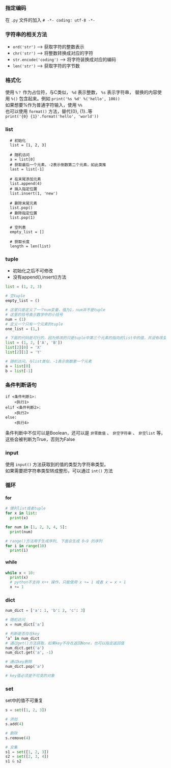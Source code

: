 ### 指定编码
在 `.py` 文件的加入 `# -*- coding: utf-8 -*-`

### 字符串的相关方法
- `ord('str')` --> 获取字符的整数表示
- `chr('str')` --> 将整数转换成对应的字符
- `str.encode('coding')` --> 将字符装换成对应的编码
- `len('str')` --> 获取字符的字节数

### 格式化
使用 `%？` 作为占位符，与C类似， `%d` 表示整数， `%s` 表示字符串， 替换的内容使用 `%()` 包含起来。例如 `print('%s %d' %('hello', 100))`  
如果想要%作为普通字符输入，使用 `%%`  
也可以使用 `format()` 方法，替代{0}, {1}..等  
`print('{0} {1}'.format('hello', 'world'))`

### list
```python3
  # 初始化
  list = [1, 2, 3]

  # 随机访问
  a = list[0]
  # 获取最后一个元素，-2表示倒数第二个元素，如此类推
  last = list[-1]

  # 在末尾添加元素
  list.append(4)
  # 插入指定位置
  list.insert(1, 'new')

  # 删除末尾元素
  list.pop()
  # 删除指定位置
  list.pop(1)

  # 空列表       
  empty_list = []

  # 获取长度
  length = len(list)

```

### tuple

- 初始化之后不可修改
- 没有append(),insert()方法

```python
list = (1, 2, 3)

# 空tuple
empty_list = ()

# 这里只是定义了一个num变量，值为1，num并不是tuple
# 这里的括号表示数学中的小括号
num = (1)
# 定义一个只有一个元素的tuple
one_list = (1,)

# 下面的代码是可行的，因为修改的只是tuple中第三个元素的指向的list中的值，并没有改变tuple的值
list = (1, 2, ['A', 'B'])
list[2][0] = 'X'
list[2][1] = 'Y'

# 随机访问，与list类似，-1表示倒数第一个元素
a = list[0]
b = list[-1]

```

### 条件判断语句
```
if <条件判断1>:
    <执行1>
elif <条件判断2>:
    <执行2>
else:
    <执行4>
```

条件判断中不仅可以是Boolean，还可以是 `非零数值` 、 `非空字符串` 、 `非空list` 等，这些会被判断为True，否则为False

### input
使用 `input()` 方法获取到的值的类型为字符串类型。  
如果需要把字符串类型转成整形，可以通过 `int()` 方法

### 循环
#### for
```python
# 便利list或者tuple
for x in list:
  print(x)

for num in [1, 2, 3, 4, 5]:
  print(num)

# range()方法用于生成序列, 下面会生成 0~9 的序列
for i in range(10)
  print(i)
```
#### while
```python
while x < 10:
  print(x)
  # python不支持 x++ 操作，只能使用 x += 1 或者 x = x + 1
  x += 1
```

### dict
```python
num_dict = ['a': 1, 'b': 2, 'c': 3]

# 随机访问
x = num_dict['a']

# 判断是否存在key
‘a’ in num_dict
# 通过get()方法获取，如果key不存在返回None，也可以指定返回值
num_dict.get('a')
num_dict.get('a', -1)

# 通过key删除
num_dict.pop('a')

# key值必须是不可变的对象
```

### set
set中的值不可重复
```python
s = set([1, 2, 3])

# 添加
s.add(4)

# 删除
s.remove(4)

# 交集
s1 = set([1, 2, 3])
s2 = set([2, 3, 4])
s1 & s2


```
